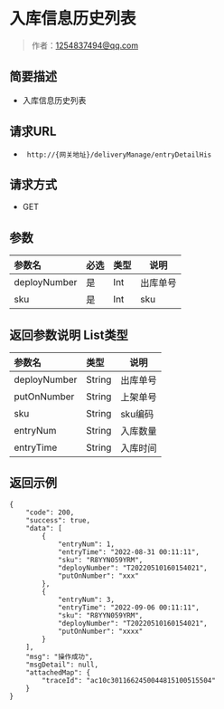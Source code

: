 # 入库信息历史列表

> 作者：1254837494@qq.com

## 简要描述

-  入库信息历史列表

## 请求URL
- ` http://{网关地址}/deliveryManage/entryDetailHis`
  
## 请求方式
- GET

## 参数

|参数名|必选|类型|说明|
|:----    |:---|:----- |-----   |
|deployNumber |是  |Int |出库单号   |
|sku |是  |Int |sku   |

## 返回参数说明   List类型

|参数名|类型|说明|
|:-----  |:-----|-----|
|deployNumber |String  | 出库单号|
|putOnNumber |String  | 上架单号|
|sku |String  | sku编码|
|entryNum |String  | 入库数量|
|entryTime |String  | 入库时间|

## 返回示例 

``` 
{
    "code": 200,
    "success": true,
    "data": [
        {
            "entryNum": 1,
            "entryTime": "2022-08-31 00:11:11",
            "sku": "R8YYN059YRM",
            "deployNumber": "T20220510160154021",
            "putOnNumber": "xxx"
        },
        {
            "entryNum": 3,
            "entryTime": "2022-09-06 00:11:11",
            "sku": "R8YYN059YRM",
            "deployNumber": "T20220510160154021",
            "putOnNumber": "xxxx"
        }
    ],
    "msg": "操作成功",
    "msgDetail": null,
    "attachedMap": {
        "traceId": "ac10c3011662450044815100515504"
    }
}
```